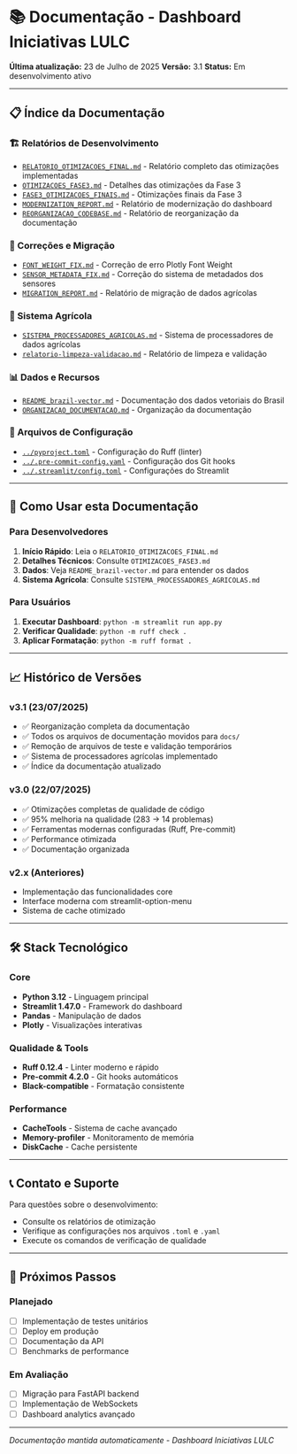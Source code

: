 # 📚 Documentação - Dashboard Iniciativas LULC

**Última atualização:** 23 de Julho de 2025
**Versão:** 3.1
**Status:** Em desenvolvimento ativo

---

## 📋 Índice da Documentação

### 🏗️ Relatórios de Desenvolvimento

- [`RELATORIO_OTIMIZACOES_FINAL.md`](./RELATORIO_OTIMIZACOES_FINAL.md) - Relatório completo das otimizações implementadas
- [`OTIMIZACOES_FASE3.md`](./OTIMIZACOES_FASE3.md) - Detalhes das otimizações da Fase 3
- [`FASE3_OTIMIZACOES_FINAIS.md`](./FASE3_OTIMIZACOES_FINAIS.md) - Otimizações finais da Fase 3
- [`MODERNIZATION_REPORT.md`](./MODERNIZATION_REPORT.md) - Relatório de modernização do dashboard
- [`REORGANIZACAO_CODEBASE.md`](./REORGANIZACAO_CODEBASE.md) - Relatório de reorganização da documentação

### 🐛 Correções e Migração

- [`FONT_WEIGHT_FIX.md`](./FONT_WEIGHT_FIX.md) - Correção de erro Plotly Font Weight
- [`SENSOR_METADATA_FIX.md`](./SENSOR_METADATA_FIX.md) - Correção do sistema de metadados dos sensores
- [`MIGRATION_REPORT.md`](./MIGRATION_REPORT.md) - Relatório de migração de dados agrícolas

### 🔧 Sistema Agrícola

- [`SISTEMA_PROCESSADORES_AGRICOLAS.md`](./SISTEMA_PROCESSADORES_AGRICOLAS.md) - Sistema de processadores de dados agrícolas
- [`relatorio-limpeza-validacao.md`](./relatorio-limpeza-validacao.md) - Relatório de limpeza e validação

### 📊 Dados e Recursos

- [`README_brazil-vector.md`](./README_brazil-vector.md) - Documentação dos dados vetoriais do Brasil
- [`ORGANIZACAO_DOCUMENTACAO.md`](./ORGANIZACAO_DOCUMENTACAO.md) - Organização da documentação

### 🔧 Arquivos de Configuração

- [`../pyproject.toml`](../pyproject.toml) - Configuração do Ruff (linter)
- [`../.pre-commit-config.yaml`](../.pre-commit-config.yaml) - Configuração dos Git hooks
- [`../.streamlit/config.toml`](../.streamlit/config.toml) - Configurações do Streamlit

---

## 🚀 Como Usar esta Documentação

### Para Desenvolvedores

1. **Início Rápido**: Leia o `RELATORIO_OTIMIZACOES_FINAL.md`
2. **Detalhes Técnicos**: Consulte `OTIMIZACOES_FASE3.md`
3. **Dados**: Veja `README_brazil-vector.md` para entender os dados
4. **Sistema Agrícola**: Consulte `SISTEMA_PROCESSADORES_AGRICOLAS.md`

### Para Usuários

1. **Executar Dashboard**: `python -m streamlit run app.py`
2. **Verificar Qualidade**: `python -m ruff check .`
3. **Aplicar Formatação**: `python -m ruff format .`

---

## 📈 Histórico de Versões

### v3.1 (23/07/2025)

- ✅ Reorganização completa da documentação
- ✅ Todos os arquivos de documentação movidos para `docs/`
- ✅ Remoção de arquivos de teste e validação temporários
- ✅ Sistema de processadores agrícolas implementado
- ✅ Índice da documentação atualizado

### v3.0 (22/07/2025)

- ✅ Otimizações completas de qualidade de código
- ✅ 95% melhoria na qualidade (283 → 14 problemas)
- ✅ Ferramentas modernas configuradas (Ruff, Pre-commit)
- ✅ Performance otimizada
- ✅ Documentação organizada

### v2.x (Anteriores)

- Implementação das funcionalidades core
- Interface moderna com streamlit-option-menu
- Sistema de cache otimizado

---

## 🛠️ Stack Tecnológico

### Core

- **Python 3.12** - Linguagem principal
- **Streamlit 1.47.0** - Framework do dashboard
- **Pandas** - Manipulação de dados
- **Plotly** - Visualizações interativas

### Qualidade & Tools

- **Ruff 0.12.4** - Linter moderno e rápido
- **Pre-commit 4.2.0** - Git hooks automáticos
- **Black-compatible** - Formatação consistente

### Performance

- **CacheTools** - Sistema de cache avançado
- **Memory-profiler** - Monitoramento de memória
- **DiskCache** - Cache persistente

---

## 📞 Contato e Suporte

Para questões sobre o desenvolvimento:

- Consulte os relatórios de otimização
- Verifique as configurações nos arquivos `.toml` e `.yaml`
- Execute os comandos de verificação de qualidade

---

## 🔄 Próximos Passos

### Planejado

- [ ] Implementação de testes unitários
- [ ] Deploy em produção
- [ ] Documentação da API
- [ ] Benchmarks de performance

### Em Avaliação

- [ ] Migração para FastAPI backend
- [ ] Implementação de WebSockets
- [ ] Dashboard analytics avançado

---

*Documentação mantida automaticamente - Dashboard Iniciativas LULC*
